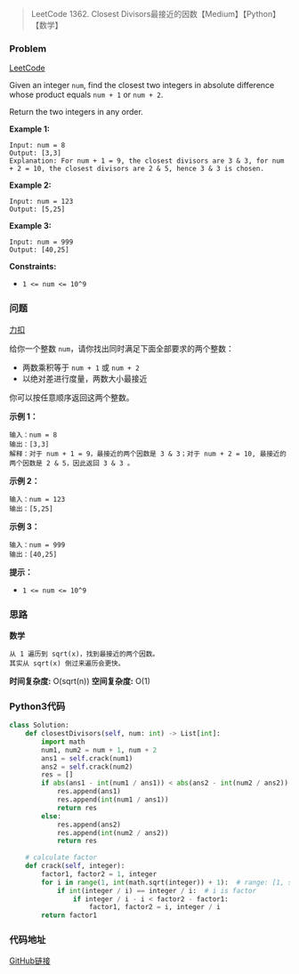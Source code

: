 > LeetCode 1362. Closest Divisors最接近的因数【Medium】【Python】【数学】

### Problem

[LeetCode](https://leetcode.com/problems/closest-divisors/)

Given an integer `num`, find the closest two integers in absolute difference whose product equals `num + 1` or `num + 2`.

Return the two integers in any order.

**Example 1:**

```
Input: num = 8
Output: [3,3]
Explanation: For num + 1 = 9, the closest divisors are 3 & 3, for num + 2 = 10, the closest divisors are 2 & 5, hence 3 & 3 is chosen.
```

**Example 2:**

```
Input: num = 123
Output: [5,25]
```

**Example 3:**

```
Input: num = 999
Output: [40,25] 
```

**Constraints:**

- `1 <= num <= 10^9`

### 问题

[力扣](https://leetcode-cn.com/problems/closest-divisors/)

给你一个整数 `num`，请你找出同时满足下面全部要求的两个整数：

* 两数乘积等于  `num + 1` 或 `num + 2`
* 以绝对差进行度量，两数大小最接近

你可以按任意顺序返回这两个整数。 

**示例 1：**

```
输入：num = 8
输出：[3,3]
解释：对于 num + 1 = 9，最接近的两个因数是 3 & 3；对于 num + 2 = 10, 最接近的两个因数是 2 & 5，因此返回 3 & 3 。
```

**示例 2：**

```
输入：num = 123
输出：[5,25]
```

**示例 3：**

```
输入：num = 999
输出：[40,25]
```

**提示：**

* `1 <= num <= 10^9`

### 思路

**数学**

```
从 1 遍历到 sqrt(x)，找到最接近的两个因数。
其实从 sqrt(x) 倒过来遍历会更快。
```

**时间复杂度:** O(sqrt(n))
**空间复杂度:** O(1)

### Python3代码

```python
class Solution:
    def closestDivisors(self, num: int) -> List[int]:
        import math
        num1, num2 = num + 1, num + 2
        ans1 = self.crack(num1)
        ans2 = self.crack(num2)
        res = []
        if abs(ans1 - int(num1 / ans1)) < abs(ans2 - int(num2 / ans2)):  # int
            res.append(ans1)
            res.append(int(num1 / ans1))
            return res
        else:
            res.append(ans2)
            res.append(int(num2 / ans2))
            return res
    
    # calculate factor
    def crack(self, integer):
        factor1, factor2 = 1, integer
        for i in range(1, int(math.sqrt(integer)) + 1):  # range: [1, sqrt(x) + 1)
            if int(integer / i) == integer / i:  # i is factor
                if integer / i - i < factor2 - factor1:
                    factor1, factor2 = i, integer / i
        return factor1
```

### 代码地址

[GitHub链接](https://github.com/Wonz5130/LeetCode-Solutions/tree/master/solutions/1362-Closest-Divisors)